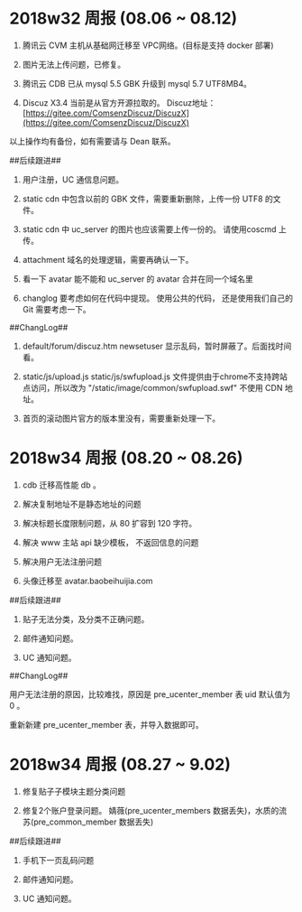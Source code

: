 # 2018w32 周报 (08.06 ~ 08.12)

1. 腾讯云 CVM 主机从基础网迁移至 VPC网络。(目标是支持 docker 部署)

2. 图片无法上传问题，已修复。

3. 腾讯云 CDB 已从 mysql 5.5 GBK 升级到 mysql 5.7 UTF8MB4。

4. Discuz X3.4 当前是从官方开源拉取的。 Discuz地址：[https://gitee.com/ComsenzDiscuz/DiscuzX](https://gitee.com/ComsenzDiscuz/DiscuzX)

以上操作均有备份，如有需要请与 Dean 联系。

##后续跟进##

1. 用户注册，UC 通信息问题。

2. static cdn 中包含以前的 GBK 文件，需要重新删除，上传一份 UTF8 的文件。

3. static cdn 中 uc_server 的图片也应该需要上传一份的。  请使用coscmd 上传。

4. attachment 域名的处理逻辑，需要再确认一下。

5. 看一下 avatar 能不能和 uc_server 的 avatar 合并在同一个域名里

6. changlog 要考虑如何在代码中提现。 使用公共的代码， 还是使用我们自己的 Git 需要考虑一下。

##ChangLog##

1. default/forum/discuz.htm newsetuser 显示乱码，暂时屏蔽了。后面找时间看。

2. static/js/upload.js static/js/swfupload.js 文件提供由于chrome不支持跨站点访问，所以改为 "/static/image/common/swfupload.swf" 不使用 CDN 地址。

3. 首页的滚动图片官方的版本里没有，需要重新处理一下。

# 2018w34 周报 (08.20 ~ 08.26)

1. cdb 迁移高性能 db 。

2. 解决复制地址不是静态地址的问题

3. 解决标题长度限制问题，从 80 扩容到 120 字符。

4. 解决 www 主站 api 缺少模板， 不返回信息的问题

5. 解决用户无法注册问题

6. 头像迁移至 avatar.baobeihuijia.com 

##后续跟进##

1. 贴子无法分类，及分类不正确问题。

2. 邮件通知问题。

3. UC 通知问题。

##ChangLog##

用户无法注册的原因，比较难找，原因是  pre_ucenter_member 表 uid 默认值为 0 。

重新新建 pre_ucenter_member 表，并导入数据即可。



# 2018w34 周报 (08.27 ~ 9.02)

1. 修复贴子子模块主题分类问题

2. 修复2个账户登录问题。 婧薇(pre_ucenter_members 数据丢失)，水质的流苏(pre_common_member 数据丢失) 

##后续跟进##

1. 手机下一页乱码问题

2. 邮件通知问题。

3. UC 通知问题。
